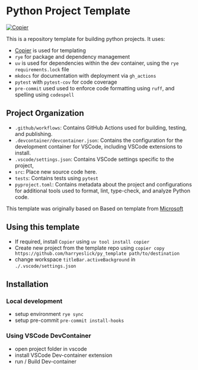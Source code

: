 # Python Project Template

[![Copier](https://img.shields.io/endpoint?url=https://raw.githubusercontent.com/copier-org/copier/master/img/badge/badge-grayscale-inverted-border-orange.json)](https://github.com/copier-org/copier)

This is a repository template for building python projects.
It uses:

- [Copier](https://copier.readthedocs.io/) is used for templating
- `rye` for package and dependency management
- `uv` is used for dependencies within the dev container, using the `rye` `requirements.lock` file
- `mkdocs` for documentation with deployment via `gh_actions`
- `pytest` with `pytest-cov` for code coverage
- `pre-commit` used used to enforce code formatting using `ruff`, and spelling using `codespell`

## Project Organization

- `.github/workflows`: Contains GitHub Actions used for building, testing, and publishing.
- `.devcontainer/devcontainer.json`: Contains the configuration for the development container for VSCode, including  VSCode extensions to install.
- `.vscode/settings.json`: Contains VSCode settings specific to the project,
- `src`: Place new source code here.
- `tests`: Contains tests using `pytest`
- `pyproject.toml`: Contains metadata about the project and configurations for additional tools used to format, lint, type-check, and analyze Python code.

This template was originally based on Based on template from [Microsoft](https://github.com/microsoft/python-package-template)

## Using this template

- If required, install `Copier` using `uv tool install copier`
- Create new project from the template repo using `copier copy https://github.com/harryeslick/py_template path/to/destination`
- change workspace `titleBar.activeBackground` in `./.vscode/settings.json`

## Installation

### Local development

- setup environment `rye sync`
- setup pre-commit `pre-commit install-hooks`

### Using VSCode DevContainer

- open project folder in vscode
- install VSCode Dev-container extension
- run / Build Dev-container
